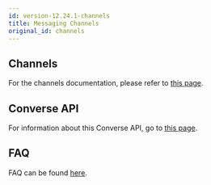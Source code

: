 ```yaml
---
id: version-12.24.1-channels
title: Messaging Channels
original_id: channels
---
```


## Channels

For the channels documentation, please refer to [this page](../channels/web).

## Converse API

For information about this Converse API, go to [this page](../channels/converse).

## FAQ

FAQ can be found [here](../channels/faq).
